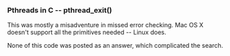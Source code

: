 ### Pthreads in C -- pthread_exit()

This was mostly a misadventure in missed error checking.  Mac OS X
doesn't support all the primitives needed -- Linux does.

None of this code was posted as an answer, which complicated the search.
